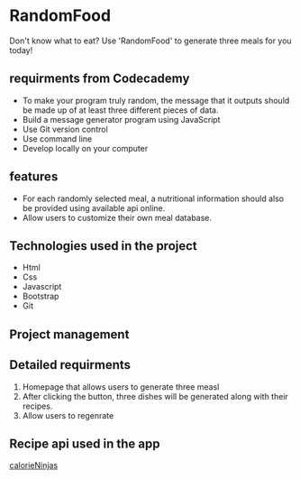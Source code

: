 # RandomFood
Don't know what to eat? Use 'RandomFood' to generate three meals for you today!

## requirments from Codecademy
+ To make your program truly random, the message that it outputs should be made up of at least three different pieces of data.
+ Build a message generator program using JavaScript
+ Use Git version control
+ Use command line
+ Develop locally on your computer
  
## features
+ For each randomly selected meal, a nutritional information should also be provided using available api online.
+ Allow users to customize their own meal database.

## Technologies used in the project
+ Html
+ Css
+ Javascript
+ Bootstrap
+ Git

## Project management


## Detailed requirments
1. Homepage that allows users to generate three measl
2. After clicking the button, three dishes will be generated along with their recipes.
3. Allow users to regenrate

## Recipe api used in the app
[calorieNinjas](https://calorieninjas.com/#:~:text=Get%20a%20Free%20API%20Key)